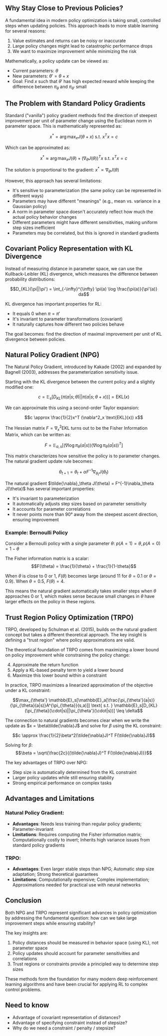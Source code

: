 ## Why Stay Close to Previous Policies?

A fundamental idea in modern policy optimization is taking small, controlled steps when updating policies. This approach leads to more stable learning for several reasons:

1. Value estimates and returns can be noisy or inaccurate
2. Large policy changes might lead to catastrophic performance drops
3. We want to maximize improvement while minimizing the risk

Mathematically, a policy update can be viewed as:

- Current parameters: $\theta$
- New parameters: $\theta' = \theta + x$
- Goal: Find $x$ such that $\theta'$ has high expected reward while keeping the difference between $\pi_\theta$ and $\pi_{\theta'}$ small

## The Problem with Standard Policy Gradients

Standard ("vanilla") policy gradient methods find the direction of steepest improvement per unit of parameter change using the Euclidean norm in parameter space. This is mathematically represented as:

$$x^* = \arg\max_x J(\theta + x) \text{ s.t. } x^T x = c$$

Which can be approximated as:

$$x^* \approx \arg\max_x J(\theta) + (\nabla_\theta J(\theta))^T x \text{ s.t. } x^T x = c$$

The solution is proportional to the gradient: $x^* \propto \nabla_\theta J(\theta)$

However, this approach has several limitations:

- It's sensitive to parameterization (the same policy can be represented in different ways)
- Parameters may have different "meanings" (e.g., mean vs. variance in a Gaussian policy)
- A norm in parameter space doesn't accurately reflect how much the actual policy behavior changes
- Different parameters might have different sensitivities, making uniform step sizes inefficient
- Parameters may be correlated, but this is ignored in standard gradients

## Covariant Policy Representation with KL Divergence

Instead of measuring distance in parameter space, we can use the Kullback-Leibler (KL) divergence, which measures the difference between probability distributions:

$$D_{KL}(\pi||\pi') = \int_{-\infty}^{\infty} \pi(a) \log \frac{\pi(a)}{\pi'(a)} da$$

KL divergence has important properties for RL:

- It equals 0 when $\pi = \pi'$
- It's invariant to parameter transformations (covariant)
- It naturally captures how different two policies behave

The goal becomes: find the direction of maximal improvement per unit of KL divergence between policies.

## Natural Policy Gradient (NPG)

The Natural Policy Gradient, introduced by Kakade (2002) and expanded by Bagnell (2003), addresses the parameterization sensitivity issue.

Starting with the KL divergence between the current policy and a slightly modified one:

$$c = \mathbb{E}_s[D_{KL}(\pi(a|s;\theta)||\pi(a|s;\theta + x))] = \text{EKL}(x)$$

We can approximate this using a second-order Taylor expansion:

$$c \approx \frac{1}{2}x^T (\nabla^2_x \text{EKL}(x)) x$$

The Hessian matrix $F = \nabla^2_x \text{EKL}$ turns out to be the Fisher Information Matrix, which can be written as:

$$F = \mathbb{E}_{a,s} [(\nabla \log \pi_\theta(a|s)) (\nabla \log \pi_\theta(a|s))^T]$$

This matrix characterizes how sensitive the policy is to parameter changes. The natural gradient update rule becomes:

$$\theta_{t+1} = \theta_t + \alpha F^{-1} \nabla_{\theta_t} J(\theta_t)$$

The natural gradient $\tilde{\nabla}_\theta J(\theta) = F^{-1}\nabla_\theta J(\theta)$ has several important properties:

- It's invariant to parameterization
- It automatically adjusts step sizes based on parameter sensitivity
- It accounts for parameter correlations
- It never points more than 90° away from the steepest ascent direction, ensuring improvement

### Example: Bernoulli Policy

Consider a Bernoulli policy with a single parameter $\theta$: $p(A=1) = \theta, p(A=0) = 1-\theta$

The Fisher information matrix is a scalar: $$F(\theta) = \frac{1}{\theta} + \frac{1}{1-\theta}$$

When $\theta$ is close to 0 or 1, $F(\theta)$ becomes large (around 11 for $\theta=0.1$ or $\theta=0.9$). When $\theta=0.5$, $F(\theta)=4$.

This means the natural gradient automatically takes smaller steps when $\theta$ approaches 0 or 1, which makes sense because small changes in $\theta$ have larger effects on the policy in these regions.

## Trust Region Policy Optimization (TRPO)

TRPO, developed by Schulman et al. (2015), builds on the natural gradient concept but takes a different theoretical approach. The key insight is defining a "trust region" where policy approximations are valid.

The theoretical foundation of TRPO comes from maximizing a lower bound on policy improvement while constraining the policy change:

4. Approximate the return function
5. Apply a KL-based penalty term to yield a lower bound
6. Maximize this lower bound within a constraint

In practice, TRPO maximizes a linearized approximation of the objective under a KL constraint:

$$\max_{\theta'} \mathbb{E}_s[\mathbb{E}_a[\frac{\pi_{\theta'}(a|s)}{\pi_{\theta}(a|s)}A^{\pi_{\theta}}(s,a)]] \text{ s.t. } \mathbb{E}_s[D_{KL}(\pi_{\theta}(\cdot|s)||\pi_{\theta'}(\cdot|s))] \leq \delta$$

The connection to natural gradients becomes clear when we write the update as $x = \beta\tilde{\nabla}J$ and solve for $\beta$ using the KL constraint:

$$c \approx \frac{1}{2}\beta^2(\tilde{\nabla}J)^T F(\tilde{\nabla}J)$$

Solving for $\beta$: $$\beta = \sqrt{\frac{2c}{(\tilde{\nabla}J)^T F(\tilde{\nabla}J)}}$$

The key advantages of TRPO over NPG:

- Step size is automatically determined from the KL constraint
- Larger policy updates while still ensuring stability
- Strong empirical performance on complex tasks

## Advantages and Limitations

### Natural Policy Gradient:

- **Advantages**: Needs less training than regular policy gradients; Parameter-invariant
- **Limitations**: Requires computing the Fisher information matrix; Computationally costly to invert; Inherits high variance issues from standard policy gradients

### TRPO:

- **Advantages**: Even larger stable steps than NPG; Automatic step size adaptation; Strong theoretical guarantees
- **Limitations**: Computationally expensive; Complex implementation; Approximations needed for practical use with neural networks

## Conclusion

Both NPG and TRPO represent significant advances in policy optimization by addressing the fundamental question: how can we take large improvement steps while ensuring stability?

The key insights are:
1. Policy distances should be measured in behavior space (using KL), not parameter space
2. Policy updates should account for parameter sensitivities and correlations
3. Trust regions or constraints provide a principled way to determine step sizes

These methods form the foundation for many modern deep reinforcement learning algorithms and have been crucial for applying RL to complex control problems.

## Need to know

- Advantage of covariant representation of distances?
- Advantage of specifying constraint instead of stepsize?
- Why do we need a constraint / penalty / stepsize?